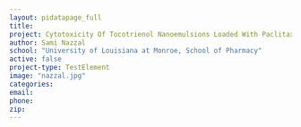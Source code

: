 ```yaml
---
layout: pidatapage_full
title:
project: Cytotoxicity Of Tocotrienol Nanoemulsions Loaded With Paclitaxel/Gemcitabine Pufa
author: Sami Nazzal
school: "University of Louisiana at Monroe, School of Pharmacy"
active: false
project-type: TestElement
image: "nazzal.jpg"
categories:
email:
phone:
zip:
---
```

